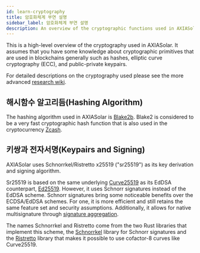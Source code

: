 ```yaml
---
id: learn-cryptography
title: 암호화체계 부연 설명
sidebar_label: 암호화체계 부연 설명
description: An overview of the cryptographic functions used in AXIASolar
---
```


This is a high-level overview of the cryptography used in AXIASolar. It assumes that you have some knowledge about cryptographic primitives that are used in blockchains generally such as hashes, elliptic curve cryptography (ECC), and public-private keypairs.

For detailed descriptions on the cryptography used please see the more advanced [research wiki](https://research.axiacoin.org).

## 해시함수 알고리듬(Hashing Algorithm)

The hashing algorithm used in AXIASolar is [Blake2b](<https://en.wikipedia.org/wiki/BLAKE_(hash_function)#BLAKE2>). Blake2 is considered to be a very fast cryptographic hash function that is also used in the cryptocurrency [Zcash](https://z.cash).

## 키쌍과 전자서명(Keypairs and Signing)

AXIASolar uses Schnorrkel/Ristretto x25519 ("sr25519") as its key derivation and signing algorithm.

Sr25519 is based on the same underlying [Curve25519](https://en.wikipedia.org/wiki/Curve25519) as its EdDSA counterpart, [Ed25519](https://en.wikipedia.org/wiki/EdDSA#Ed25519). However, it uses Schnorr signatures instead of the EdDSA scheme. Schnorr signatures bring some noticeable benefits over the ECDSA/EdDSA schemes. For one, it is more efficient and still retains the same feature set and security assumptions. Additionally, it allows for native multisignature through [signature aggregation](https://bitcoincore.org/en/2017/03/23/schnorr-signature-aggregation/).

The names Schnorrkel and Ristretto come from the two Rust libraries that implement this scheme, the [Schnorrkel](https://github.com/axia-tech/schnorrkel) library for Schnorr signatures and the [Ristretto](https://ristretto.group/ristretto.html) library that makes it possible to use cofactor-8 curves like Curve25519.
